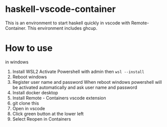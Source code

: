 # haskell-vscode-container
This is an environment to start haskell quickly in vscode with Remote-Container.
This environment includes ghcup.

# How to use
in windows
1. Install WSL2
Activate Powershell with admin then 
`wsl --install`
2. Reboot windows
3. Register user name and password
When reboot windows powershell will be activated automatically and ask user name and password
4. Install docker desktop
5. Install Remote - Containers
vscode extension
6. git clone this
7. Open in vscode
8. Click green button at the lower left
9. Select Reopen in Containers